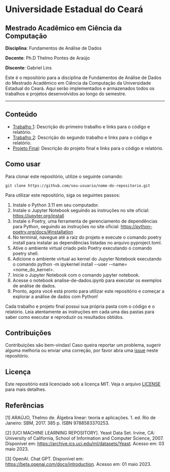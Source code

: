 # Universidade Estadual do Ceará 
## Mestrado Acadêmico em Ciência da Computação

**Disciplina**: Fundamentos de Análise de Dados

**Docente**: Ph.D Thelmo Pontes de Araújo

**Discente**: Gabriel Lins

Este é o repositório para a disciplina de Fundamentos de Análise de Dados do Mestrado Acadêmico em Ciência da Computação da Universidade Estadual do Ceará. Aqui serão implementados e armazenados todos os trabalhos e projetos desenvolvidos ao longo do semestre.

--- 

## Conteúdo

- [Trabalho 1](./trabalho1/): Descrição do primeiro trabalho e links para o código e relatório.
- [Trabalho 2](./trabalho2/): Descrição do segundo trabalho e links para o código e relatório.
- [Projeto Final](./projeto_final/): Descrição do projeto final e links para o código e relatório.

## Como usar

Para clonar este repositório, utilize o seguinte comando:

```
git clone https://github.com/seu-usuario/nome-do-repositorio.git
```

Para utilizar este repositório, siga os seguintes passos:

1. Instale o Python 3.11 em seu computador.
2. Instale o Jupyter Notebook seguindo as instruções no site oficial: https://jupyter.org/install
3. Instale o Poetry, uma ferramenta de gerenciamento de dependências para Python, seguindo as instruções no site oficial: https://python-poetry.org/docs/#installation
4. No terminal, navegue até a raiz do projeto e execute o comando poetry install para instalar as dependências listadas no arquivo pyproject.toml.
5. Ative o ambiente virtual criado pelo Poetry executando o comando poetry shell.
6. Adicione o ambiente virtual ao kernel do Jupyter Notebook executando o comando python -m ipykernel install --user --name=<nome_do_kernel>.
7. Inicie o Jupyter Notebook com o comando jupyter notebook.
8. Acesse o notebook analise-de-dados.ipynb para executar os exemplos de análise de dados.
8. Pronto, agora você está pronto para utilizar este repositório e começar a explorar a análise de dados com Python!

Cada trabalho e projeto final possui sua própria pasta com o código e o relatório. Leia atentamente as instruções em cada uma das pastas para saber como executar e reproduzir os resultados obtidos.

## Contribuições

Contribuições são bem-vindas! Caso queira reportar um problema, sugerir alguma melhoria ou enviar uma correção, por favor abra uma [issue](https://github.com/seu-usuario/nome-do-repositorio/issues) neste repositório.

## Licença

Este repositório está licenciado sob a licença MIT. Veja o arquivo [LICENSE](./LICENSE) para mais detalhes.

## Referências

[1] ARAÚJO, Thelmo de. Álgebra linear: teoria e aplicações. 1. ed. Rio de Janeiro: SBM, 2017. 385 p. ISBN 9788583370253.

[2] [UCI MACHINE LEARNING REPOSITORY]. Yeast Data Set. Irvine, CA: University of California, School of Information and Computer Science, 2007. Disponível em: https://archive.ics.uci.edu/ml/datasets/Yeast. Acesso em: 03 maio 2023.

[3] OpenAI. Chat GPT. Disponível em: https://beta.openai.com/docs/introduction. Acesso em: 01 maio 2023.
